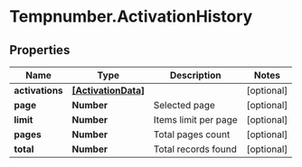 # Tempnumber.ActivationHistory

## Properties

Name | Type | Description | Notes
------------ | ------------- | ------------- | -------------
**activations** | [**[ActivationData]**](ActivationData.md) |  | [optional] 
**page** | **Number** | Selected page | [optional] 
**limit** | **Number** | Items limit per page | [optional] 
**pages** | **Number** | Total pages count | [optional] 
**total** | **Number** | Total records found | [optional] 


